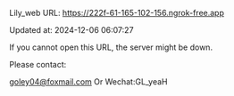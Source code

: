Lily_web URL: https://222f-61-165-102-156.ngrok-free.app

Updated at: 2024-12-06 06:07:27

If you cannot open this URL, the server might be down.

Please contact: 

goley04@foxmail.com Or Wechat:GL_yeaH